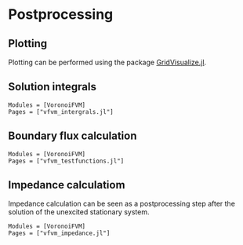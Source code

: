 # Postprocessing

## Plotting

Plotting can be performed using the package [GridVisualize.jl](https://github.com/j-fu/GridVisualize.jl).

## Solution integrals

```@autodocs
Modules = [VoronoiFVM]
Pages = ["vfvm_intergrals.jl"]
```

## Boundary flux calculation

```@autodocs
Modules = [VoronoiFVM]
Pages = ["vfvm_testfunctions.jl"]
```

## Impedance calculatiom
Impedance calculation can be seen as a postprocessing step
after the solution of the unexcited stationary system.


```@autodocs
Modules = [VoronoiFVM]
Pages = ["vfvm_impedance.jl"]
```

